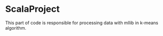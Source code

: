 # ScalaProject

This part of code is responsible for processing data with mllib in k-means algorithm.

